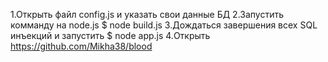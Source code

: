 1.Открыть файл config.js и указать свои данные БД
2.Запустить комманду на node.js
    $ node build.js
3.Дождаться завершения всех SQL инъекций и запустить
    $ node app.js
4.Открыть https://github.com/Mikha38/blood